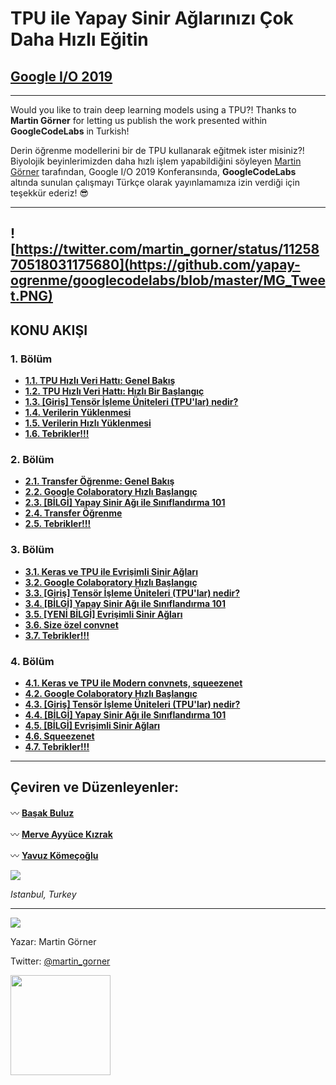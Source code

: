 # TPU ile Yapay Sinir Ağlarınızı Çok Daha Hızlı Eğitin 
## [Google I/O 2019](https://events.google.com/io/) 

---

Would you like to train deep learning models using a TPU?! 
Thanks to **Martin Görner** for letting us publish the work presented within **GoogleCodeLabs** in Turkish!

Derin öğrenme modellerini bir de TPU kullanarak eğitmek ister misiniz?! Biyolojik beyinlerimizden daha hızlı işlem yapabildiğini söyleyen [Martin Görner](https://twitter.com/martin_gorner) tarafından, Google I/O 2019 Konferansında, **GoogleCodeLabs** altında sunulan çalışmayı Türkçe olarak yayınlamamıza izin verdiği için teşekkür ederiz! :sunglasses:

---

![https://twitter.com/martin_gorner/status/1125870518031175680](https://github.com/yapay-ogrenme/googlecodelabs/blob/master/MG_Tweet.PNG)
---
## KONU AKIŞI

### 1. Bölüm
- **[1.1. TPU Hızlı Veri Hattı: Genel Bakış](https://github.com/yapay-ogrenme/googlecodelabs/wiki/1.1.-TPU-H%C4%B1zl%C4%B1-Veri-Hatt%C4%B1:-Genel-Bak%C4%B1%C5%9F)**
- **[1.2. TPU Hızlı Veri Hattı: Hızlı Bir Başlangıç](https://github.com/yapay-ogrenme/googlecodelabs/wiki/1.2.-TPU-speed-data-pipelines:-Quick-Start)**
- **[1.3. [Giriş] Tensör İşleme Üniteleri (TPU'lar) nedir?](https://github.com/yapay-ogrenme/googlecodelabs/wiki/1.3.-%5BGiri%C5%9F%5D-Tens%C3%B6r-%C4%B0%C5%9Fleme-%C3%9Cniteleri-(TPU'lar)-nedir%3F)**
- **[1.4. Verilerin Yüklenmesi](https://github.com/yapay-ogrenme/googlecodelabs/wiki/1.4.-Verilerin-Y%C3%BCklenmesi)**
- **[1.5. Verilerin Hızlı Yüklenmesi](https://github.com/yapay-ogrenme/googlecodelabs/wiki/1.5.-Verilerin-H%C4%B1zl%C4%B1-Y%C3%BCklenmesi)**
- **[1.6. Tebrikler!!!](https://github.com/yapay-ogrenme/googlecodelabs/wiki/1.6.-Tebrikler!!!)**

### 2. Bölüm
- **[2.1. Transfer Öğrenme: Genel Bakış](https://github.com/yapay-ogrenme/googlecodelabs/wiki/2.1.-Transfer-learning:-Overview)**
- **[2.2. Google Colaboratory Hızlı Başlangıç](https://github.com/yapay-ogrenme/googlecodelabs/wiki/2.2.-Google-Colaboratory-H%C4%B1zl%C4%B1-Ba%C5%9Flang%C4%B1%C3%A7)**
- **[2.3. [BİLGİ] Yapay Sinir Ağı ile Sınıflandırma 101](https://github.com/yapay-ogrenme/googlecodelabs/wiki/2.3.-%5BB%C4%B0LG%C4%B0%5D-Yapay-Sinir-A%C4%9F%C4%B1-ile-S%C4%B1n%C4%B1fland%C4%B1rma-101)**
- **[2.4. Transfer Öğrenme](https://github.com/yapay-ogrenme/googlecodelabs/wiki/2.4.-Transfer-%C3%96%C4%9Frenme)**
- **[2.5. Tebrikler!!!](https://github.com/yapay-ogrenme/googlecodelabs/wiki/2.5.-Tebrikler!!!)**

### 3. Bölüm
- **[3.1. Keras ve TPU ile Evrişimli Sinir Ağları](https://github.com/yapay-ogrenme/googlecodelabs/wiki/3.1.-Keras-ve-TPU-ile-Evri%C5%9Fimli-Sinir-A%C4%9Flar%C4%B1)**
- **[3.2. Google Colaboratory Hızlı Başlangıç](https://github.com/yapay-ogrenme/googlecodelabs/wiki/3.2.-Google-Colaboratory-H%C4%B1zl%C4%B1-Ba%C5%9Flang%C4%B1%C3%A7)**
- **[3.3. [Giriş] Tensör İşleme Üniteleri (TPU'lar) nedir?](https://github.com/yapay-ogrenme/googlecodelabs/wiki/3.3.-%5BGiri%C5%9F%5D-Tens%C3%B6r-%C4%B0%C5%9Fleme-%C3%9Cniteleri-(TPU'lar)-nedir%3F)**
- **[3.4. [BİLGİ] Yapay Sinir Ağı ile Sınıflandırma 101](https://github.com/yapay-ogrenme/googlecodelabs/wiki/3.4.-%5BB%C4%B0LG%C4%B0%5D-Yapay-Sinir-A%C4%9F%C4%B1-ile-S%C4%B1n%C4%B1fland%C4%B1rma-101)**
- **[3.5. [YENİ BİLGİ] Evrişimli Sinir Ağları](https://github.com/yapay-ogrenme/googlecodelabs/wiki/3.5.-%5BYEN%C4%B0-B%C4%B0LG%C4%B0%5D-Evri%C5%9Fimli-Sinir-A%C4%9Flar%C4%B1)**
- **[3.6. Size özel convnet](https://github.com/yapay-ogrenme/googlecodelabs/wiki/3.6.-Size-%C3%B6zel-convnet)**
- **[3.7. Tebrikler!!!](https://github.com/yapay-ogrenme/googlecodelabs/wiki/3.7.-Tebrikler!!!)**
### 4. Bölüm
- **[4.1. Keras ve TPU ile Modern convnets, squeezenet](https://github.com/yapay-ogrenme/googlecodelabs/wiki/4.1.-Keras-ve-TPU-ile-Modern-convnets,-squeezenet)**
- **[4.2. Google Colaboratory Hızlı Başlangıç](https://github.com/yapay-ogrenme/googlecodelabs/wiki/4.2.-Google-Colaboratory-H%C4%B1zl%C4%B1-Ba%C5%9Flang%C4%B1%C3%A7)**
- **[4.3. [Giriş] Tensör İşleme Üniteleri (TPU'lar) nedir?](https://github.com/yapay-ogrenme/googlecodelabs/wiki/4.3.-%5BGiri%C5%9F%5D-Tens%C3%B6r-%C4%B0%C5%9Fleme-%C3%9Cniteleri-(TPU'lar)-nedir%3F)**
- **[4.4. [BİLGİ] Yapay Sinir Ağı ile Sınıflandırma 101](https://github.com/yapay-ogrenme/googlecodelabs/wiki/4.4.-%5BB%C4%B0LG%C4%B0%5D-Yapay-Sinir-A%C4%9F%C4%B1-ile-S%C4%B1n%C4%B1fland%C4%B1rma-101)**
- **[4.5. [BİLGİ] Evrişimli Sinir Ağları](https://github.com/yapay-ogrenme/googlecodelabs/wiki/4.5.-%5BB%C4%B0LG%C4%B0%5D-Evri%C5%9Fimli-Sinir-A%C4%9Flar%C4%B1)**
- **[4.6. Squeezenet](https://github.com/yapay-ogrenme/googlecodelabs/wiki/4.6.-Squeezenet)**
- **[4.7. Tebrikler!!!](https://github.com/yapay-ogrenme/googlecodelabs/wiki/4.7.-Tebrikler!!!)**

---

## Çeviren ve Düzenleyenler:

:wavy_dash: **[Başak Buluz](https://twitter.com/basakbuluz)**

:wavy_dash: **[Merve Ayyüce Kızrak](https://twitter.com/ayyucekizrak)**

:wavy_dash: **[Yavuz Kömeçoğlu](https://twitter.com/YavuzKomecoglu)**



![](https://github.com/yapay-ogrenme/googlecodelabs/blob/master/BAY.png)

_Istanbul, Turkey_

---

![](https://codelabs.developers.google.com/codelabs/keras-flowers-data/img/1dd39cb813f337e2.jpeg)

Yazar: Martin Görner

Twitter: [@martin_gorner](https://twitter.com/martin_gorner)

<img src="https://pbs.twimg.com/profile_images/1103339571977248768/FtFnqC38_400x400.png" align="left"  width="160">
